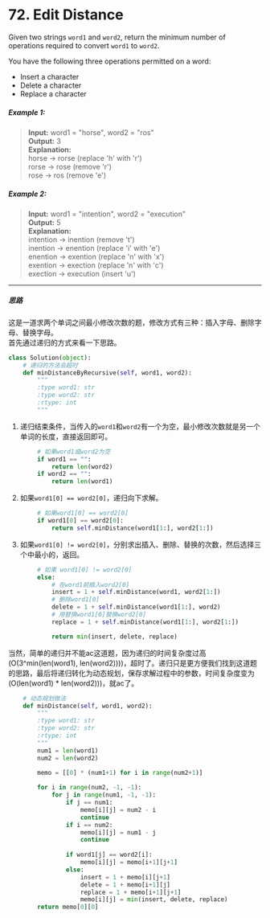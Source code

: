 # 72. Edit Distance

Given two strings `word1` and `word2`, return the minimum number of operations required to convert `word1` to `word2`.

You have the following three operations permitted on a word:

* Insert a character
* Delete a character
* Replace a character

##### Example 1:
> **Input:** word1 = "horse", word2 = "ros"  
> **Output:** 3  
> **Explanation:**  
> horse -> rorse (replace 'h' with 'r')  
> rorse -> rose (remove 'r')  
> rose -> ros (remove 'e')

##### Example 2:
> **Input:** word1 = "intention", word2 = "execution"  
> **Output:** 5  
> **Explanation:**  
> intention -> inention (remove 't')  
> inention -> enention (replace 'i' with 'e')  
> enention -> exention (replace 'n' with 'x')  
> exention -> exection (replace 'n' with 'c')  
> exection -> execution (insert 'u')


---
##### 思路
这是一道求两个单词之间最小修改次数的题，修改方式有三种：插入字母、删除字母、替换字母。  
首先通过递归的方式来看一下思路。  

```python
class Solution(object):
    # 递归的方法会超时
    def minDistanceByRecursive(self, word1, word2):
        """
        :type word1: str
        :type word2: str
        :rtype: int
        """
```

1. 递归结束条件，当传入的`word1`和`word2`有一个为空，最小修改次数就是另一个单词的长度，直接返回即可。

```python
        # 如果word1或word2为空
        if word1 == "":
            return len(word2)
        if word2 == "":
            return len(word1)
```

2. 如果`word1[0] == word2[0]`，递归向下求解。

```python
        # 如果word1[0] == word2[0]
        if word1[0] == word2[0]:
            return self.minDistance(word1[1:], word2[1:])
```

3. 如果`word1[0] != word2[0]`，分别求出插入、删除、替换的次数，然后选择三个中最小的，返回。

```python
        # 如果 word1[0] != word2[0]
        else:
            # 在word1前插入word2[0]
            insert = 1 + self.minDistance(word1, word2[1:])
            # 删除word1[0]
            delete = 1 + self.minDistance(word1[1:], word2)
            # 用替换word1[0]替换word2[0]
            replace = 1 + self.minDistance(word1[1:], word2[1:])

            return min(insert, delete, replace)
```

当然，简单的递归并不能ac这道题，因为递归的时间复杂度过高(O(3^min(len(word1), len(word2))))，超时了。递归只是更方便我们找到这道题的思路，最后将递归转化为动态规划，保存求解过程中的参数，时间复杂度变为(O(len(word1) * len(word2)))，就ac了。

```python
    # 动态规划做法
    def minDistance(self, word1, word2):
        """
        :type word1: str
        :type word2: str
        :rtype: int
        """
        num1 = len(word1)
        num2 = len(word2)

        memo = [[0] * (num1+1) for i in range(num2+1)]
        
        for i in range(num2, -1, -1):
            for j in range(num1, -1, -1):
                if j == num1:
                    memo[i][j] = num2 - i
                    continue
                if i == num2:
                    memo[i][j] = num1 - j
                    continue
                
                if word1[j] == word2[i]:
                    memo[i][j] = memo[i+1][j+1]
                else:
                    insert = 1 + memo[i][j+1]
                    delete = 1 + memo[i+1][j]
                    replace = 1 + memo[i+1][j+1]
                    memo[i][j] = min(insert, delete, replace)
        return memo[0][0]
```
